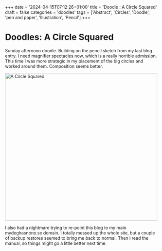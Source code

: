 +++
date = '2024-04-15T07:12:26+01:00'
title = 'Doodle : A Circle Squared'
draft = false
categories = 'doodles'
tags = ['Abstract', 'Circles', 'Doodle', 'pen and paper', 'Illustration', 'Pencil']
+++

# Doodles: A Circle Squared

Sunday afternoon doodle. Building on the pencil sketch from my last blog entry. I need magnifier spectacles now, which is a really horrible admission. This time I was more strategic in my placement of the big circles and worked around them. Composition seems better.

<a data-flickr-embed="true" data-header="true" data-footer="true" href="https://www.flickr.com/photos/mydoghasnonose/53653559021/in/album-72177720316217863" title="A Circle Squared"><img src="https://live.staticflickr.com/65535/53653559021_fa8a60f18e.jpg" width="500" height="484" alt="A Circle Squared"/></a><script async src="//embedr.flickr.com/assets/client-code.js" charset="utf-8"></script>

I also had a nightmare trying to re-point this blog to my main mydoghasnono.se domain. I totally messed up the whole site, but a couple of backup restores seemed to bring me back to normal. Then I read the manual, so things might go a little better next time.